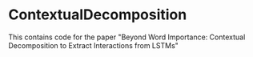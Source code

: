 # ContextualDecomposition
This contains code for the paper "Beyond Word Importance:  Contextual Decomposition to Extract Interactions from LSTMs"
